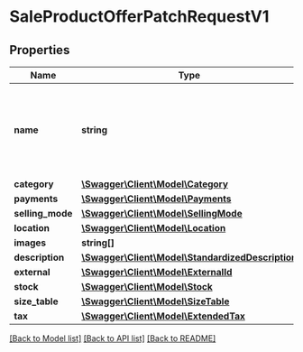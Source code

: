 # SaleProductOfferPatchRequestV1

## Properties
Name | Type | Description | Notes
------------ | ------------- | ------------- | -------------
**name** | **string** | Name of the offer. Words used in the name field cannot be longer than 50 characters. | [optional] 
**category** | [**\Swagger\Client\Model\Category**](Category.md) |  | [optional] 
**payments** | [**\Swagger\Client\Model\Payments**](Payments.md) |  | [optional] 
**selling_mode** | [**\Swagger\Client\Model\SellingMode**](SellingMode.md) |  | [optional] 
**location** | [**\Swagger\Client\Model\Location**](Location.md) |  | [optional] 
**images** | **string[]** |  | [optional] 
**description** | [**\Swagger\Client\Model\StandardizedDescription**](StandardizedDescription.md) |  | [optional] 
**external** | [**\Swagger\Client\Model\ExternalId**](ExternalId.md) |  | [optional] 
**stock** | [**\Swagger\Client\Model\Stock**](Stock.md) |  | [optional] 
**size_table** | [**\Swagger\Client\Model\SizeTable**](SizeTable.md) |  | [optional] 
**tax** | [**\Swagger\Client\Model\ExtendedTax**](ExtendedTax.md) |  | [optional] 

[[Back to Model list]](../../README.md#documentation-for-models) [[Back to API list]](../../README.md#documentation-for-api-endpoints) [[Back to README]](../../README.md)

